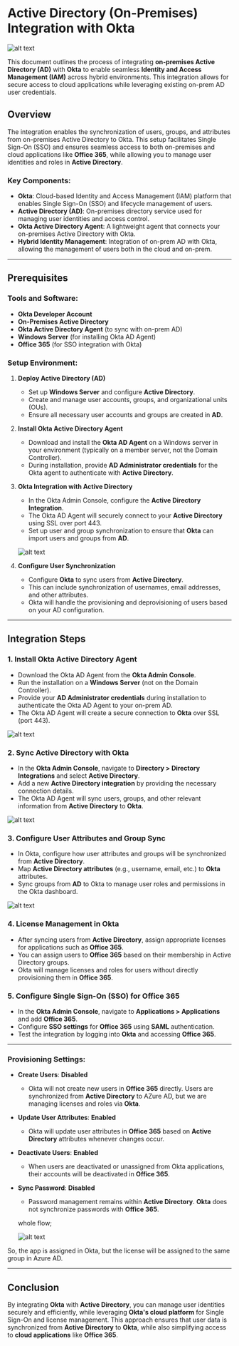 # Active Directory (On-Premises) Integration with Okta


![alt text](Sub_images/okta-onprem-azure-networkdiagram.png)

This document outlines the process of integrating **on-premises Active Directory (AD)** with **Okta** to enable seamless **Identity and Access Management (IAM)** across hybrid environments. This integration allows for secure access to cloud applications while leveraging existing on-prem AD user credentials.

## Overview

The integration enables the synchronization of users, groups, and attributes from on-premises Active Directory to Okta. This setup facilitates Single Sign-On (SSO) and ensures seamless access to both on-premises and cloud applications like **Office 365**, while allowing you to manage user identities and roles in **Active Directory**.

### Key Components:
- **Okta**: Cloud-based Identity and Access Management (IAM) platform that enables Single Sign-On (SSO) and lifecycle management of users.
- **Active Directory (AD)**: On-premises directory service used for managing user identities and access control.
- **Okta Active Directory Agent**: A lightweight agent that connects your on-premises Active Directory with Okta.
- **Hybrid Identity Management**: Integration of on-prem AD with Okta, allowing the management of users both in the cloud and on-prem.

---

## Prerequisites

### Tools and Software:
- **Okta Developer Account**
- **On-Premises Active Directory**
- **Okta Active Directory Agent** (to sync with on-prem AD)
- **Windows Server** (for installing Okta AD Agent)
- **Office 365** (for SSO integration with Okta)

### Setup Environment:
1. **Deploy Active Directory (AD)**
   - Set up **Windows Server** and configure **Active Directory**.
   - Create and manage user accounts, groups, and organizational units (OUs).
   - Ensure all necessary user accounts and groups are created in **AD**.

2. **Install Okta Active Directory Agent**
   - Download and install the **Okta AD Agent** on a Windows server in your environment (typically on a member server, not the Domain Controller).
   - During installation, provide **AD Administrator credentials** for the Okta agent to authenticate with **Active Directory**.

3. **Okta Integration with Active Directory**
   - In the Okta Admin Console, configure the **Active Directory Integration**.
   - The Okta AD Agent will securely connect to your **Active Directory** using SSL over port 443.
   - Set up user and group synchronization to ensure that **Okta** can import users and groups from **AD**.

   ![alt text](<Sub_images/Local Network Diagram.png>)

4. **Configure User Synchronization**
   - Configure **Okta** to sync users from **Active Directory**.
   - This can include synchronization of usernames, email addresses, and other attributes.
   - Okta will handle the provisioning and deprovisioning of users based on your AD configuration.

---

## Integration Steps

### 1. Install Okta Active Directory Agent
- Download the Okta AD Agent from the **Okta Admin Console**.
- Run the installation on a **Windows Server** (not on the Domain Controller).
- Provide your **AD Administrator credentials** during installation to authenticate the Okta AD Agent to your on-prem AD.
- The Okta AD Agent will create a secure connection to **Okta** over SSL (port 443).

![alt text](Sub_images/OKTA_connected.png)

### 2. Sync Active Directory with Okta
- In the **Okta Admin Console**, navigate to **Directory > Directory Integrations** and select **Active Directory**.
- Add a new **Active Directory integration** by providing the necessary connection details.
- The Okta AD Agent will sync users, groups, and other relevant information from **Active Directory** to **Okta**.

![alt text](Sub_images/oktaintegratedwithAD.png)

### 3. Configure User Attributes and Group Sync
- In Okta, configure how user attributes and groups will be synchronized from **Active Directory**.
- Map **Active Directory attributes** (e.g., username, email, etc.) to **Okta** attributes.
- Sync groups from **AD** to Okta to manage user roles and permissions in the Okta dashboard.

![alt text](Sub_images/Integrated_attributes_selection.png)

### 4. License Management in Okta
- After syncing users from **Active Directory**, assign appropriate licenses for applications such as **Office 365**.
- You can assign users to **Office 365** based on their membership in Active Directory groups.
- Okta will manage licenses and roles for users without directly provisioning them in **Office 365**.

### 5. Configure Single Sign-On (SSO) for Office 365
- In the **Okta Admin Console**, navigate to **Applications > Applications** and add **Office 365**.
- Configure **SSO settings** for **Office 365** using **SAML** authentication.
- Test the integration by logging into **Okta** and accessing **Office 365**.

---

### Provisioning Settings:

- **Create Users**: **Disabled**
  - Okta will not create new users in **Office 365** directly. Users are synchronized from **Active Directory** to AZure AD, but we are managing licenses and roles via **Okta**.
  
- **Update User Attributes**: **Enabled**
  - Okta will update user attributes in **Office 365** based on **Active Directory** attributes whenever changes occur.

- **Deactivate Users**: **Enabled**
  - When users are deactivated or unassigned from Okta applications, their accounts will be deactivated in **Office 365**.

- **Sync Password**: **Disabled**
  - Password management remains within **Active Directory**. **Okta** does not synchronize passwords with **Office 365**.

  whole flow; 

  ![alt text](<Sub_images/whole flow- user-group-onprem-ad-sybc-okta-.png>)

So, the app is assigned in Okta, but the license will be assigned to the same group in Azure AD.

---

## Conclusion

By integrating **Okta** with **Active Directory**, you can manage user identities securely and efficiently, while leveraging **Okta's cloud platform** for Single Sign-On and license management. This approach ensures that user data is synchronized from **Active Directory** to **Okta**, while also simplifying access to **cloud applications** like **Office 365**.
